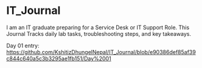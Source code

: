 # IT_Journal
I am an IT graduate preparing for a Service Desk or IT Support Role. This Journal Tracks daily lab tasks, troubleshooting steps, and key takeaways.

Day 01 entry: https://github.com/KshitizDhungelNepal/IT_Journal/blob/e90386def85af39c844c640a5c3b3295ae1fb151/Day%2001

